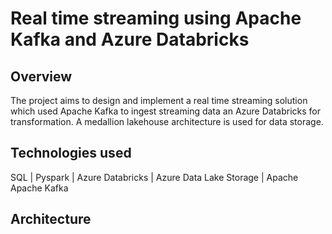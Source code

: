 # Real time streaming using Apache Kafka and Azure Databricks

## Overview
The project aims to design and implement a real time streaming solution which used Apache Kafka to ingest streaming data an Azure Databricks for transformation. A medallion lakehouse architecture is used for data storage.

## Technologies used
SQL | Pyspark | Azure Databricks | Azure Data Lake Storage | Apache Apache Kafka

## Architecture
